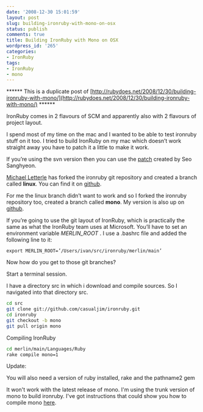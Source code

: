 ```yaml
---
date: '2008-12-30 15:01:59'
layout: post
slug: building-ironruby-with-mono-on-osx
status: publish
comments: true
title: Building IronRuby with Mono on OSX
wordpress_id: '265'
categories:
- IronRuby
tags:
- IronRuby
- mono
---
```


****** This is a duplicate post of [http://rubydoes.net/2008/12/30/building-ironruby-with-mono/](http://rubydoes.net/2008/12/30/building-ironruby-with-mono/) ******

IronRuby comes in 2 flavours of SCM and apparently also with 2 flavours of project layout.

I spend most of my time on the mac and I wanted to be able to test ironruby stuff on it too. I tried to build IronRuby on my mac which doesn’t work straight away you have to patch it a little to make it work.

If you’re using the svn version then you can use the [patch](http://sparcs.kaist.ac.kr/~tinuviel/download/IronRuby/) created by Seo Sanghyeon.

[Michael Letterle](http://blog.prokrams.com/) has forked the ironruby git repository and created a branch called **linux**. You can find it on [github](http://github.com/TheProkrammer/ironruby).

For me the linux branch didn’t want to work and so I forked the ironruby repository too, created a branch called **mono**. My version is also up on [github](http://github.com/casualjim/ironruby).

If you’re going to use the git layout of IronRuby, which is practically the same as what the IronRuby team uses at Microsoft. You’ll have to set an environment variable _MERLIN_ROOT_ . I use a .bashrc file and added the following line to it:

`export MERLIN_ROOT=’/Users/ivan/src/ironruby/merlin/main’`

Now how do you get to those git branches?

Start a terminal session.

I have a directory src in which i download and compile sources. So I navigated into that directory src.

``` sh
cd src
git clone git://github.com/casualjim/ironruby.git
cd ironruby
git checkout -b mono
git pull origin mono
```

Compiling IronRuby

``` sh
cd merlin/main/Languages/Ruby
rake compile mono=1
```

Update:

You will also need a version of ruby installed, rake and the pathname2 gem

It won't work with the latest release of mono. I'm using the trunk version of mono to build ironruby.
I've got instructions that could show you how to compile mono [here](http://flanders.co.nz/2008/02/05/compiling-mono-and-ironruby-on-osx-leopard/).

